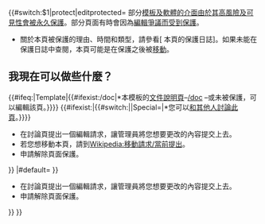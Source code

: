 {{\#switch:$1|protect|editprotected=
部分[模板及軟體的介面由於其](https://zh.wikipedia.org/wiki/Wikipedia:模板消息 "wikilink")[高風險及可見性會被](https://zh.wikipedia.org/wiki/WP:HRT "wikilink")[永久保護](https://zh.wikipedia.org/wiki/WP:PROT "wikilink")。部分頁面有時會因為[編輯爭議而受到保護](https://zh.wikipedia.org/wiki/Wikipedia:EW "wikilink")。

  - 關於本頁被保護的理由、時間和類型，請參看\[
    本頁的保護日誌\]。如果未能在保護日誌中查閱，本頁可能是在保護之後被[移動](https://zh.wikipedia.org/wiki/Help:頁面重命名 "wikilink")。

## 我現在可以做些什麼？

{{\#ifeq:|Template|{{\#ifexist:/doc|\*本模板的[文件說明頁](https://zh.wikipedia.org/wiki/Wikipedia:模板文檔頁模式 "wikilink")–[/doc](https://zh.wikipedia.org/wiki/{{FULLPAGENAME}}/doc "wikilink")
–或未被保護，可以編輯該頁。}}}}
{{\#ifexist:|{{\#switch:||Special=|\*您可以[和其他人討論此頁](https://zh.wikipedia.org/wiki/{{TALKPAGENAME}} "wikilink")。}}}}

  - 在討論頁提出一個編輯請求，讓管理員將您想要更改的內容提交上去。
  - 若您想移動本頁，請到[Wikipedia:移動請求/當前提出](https://zh.wikipedia.org/wiki/Wikipedia:移動請求/當前 "wikilink")。
  - 申請解除頁面保護。

<center>

</center>

}} |\#default= }}

  - 在討論頁提出一個編輯請求，讓管理員將您想要更改的內容提交上去。
  - 申請解除頁面保護。

<center>

</center>

}} }}